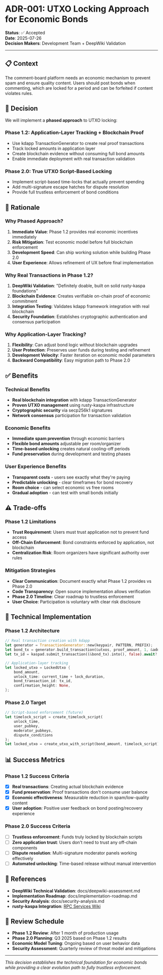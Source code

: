 # ADR-001: UTXO Locking Approach for Economic Bonds

**Status**: ✅ Accepted  
**Date**: 2025-07-26  
**Decision Makers**: Development Team + DeepWiki Validation  

---

## 📋 Context

The comment-board platform needs an economic mechanism to prevent spam and ensure quality content. Users should post bonds when commenting, which are locked for a period and can be forfeited if content violates rules.

## 🤔 Decision

We will implement a **phased approach** to UTXO locking:

### **Phase 1.2: Application-Layer Tracking + Blockchain Proof**
- Use kdapp TransactionGenerator to create real proof transactions
- Track locked amounts in application layer  
- Create blockchain evidence without consuming full bond amounts
- Enable immediate deployment with real transaction validation

### **Phase 2.0: True UTXO Script-Based Locking**  
- Implement script-based time-locks that actually prevent spending
- Add multi-signature escape hatches for dispute resolution
- Provide full trustless enforcement of bond conditions

## 🎯 Rationale

### **Why Phased Approach?**
1. **Immediate Value**: Phase 1.2 provides real economic incentives immediately
2. **Risk Mitigation**: Test economic model before full blockchain enforcement
3. **Development Speed**: Can ship working solution while building Phase 2.0
4. **User Experience**: Allows refinement of UX before final implementation

### **Why Real Transactions in Phase 1.2?**
1. **DeepWiki Validation**: "Definitely doable, built on solid rusty-kaspa foundations"
2. **Blockchain Evidence**: Creates verifiable on-chain proof of economic commitment  
3. **Integration Testing**: Validates kdapp framework integration with real blockchain
4. **Security Foundation**: Establishes cryptographic authentication and consensus participation

### **Why Application-Layer Tracking?**
1. **Flexibility**: Can adjust bond logic without blockchain upgrades
2. **User Protection**: Preserves user funds during testing and refinement
3. **Development Velocity**: Faster iteration on economic model parameters
4. **Backward Compatibility**: Easy migration path to Phase 2.0

## ✅ Benefits

### **Technical Benefits**
- **Real blockchain integration** with kdapp TransactionGenerator
- **Proven UTXO management** using rusty-kaspa infrastructure
- **Cryptographic security** via secp256k1 signatures
- **Network consensus** participation for transaction validation

### **Economic Benefits**  
- **Immediate spam prevention** through economic barriers
- **Flexible bond amounts** adjustable per room/organizer
- **Time-based unlocking** creates natural cooling-off periods
- **Fund preservation** during development and testing phases

### **User Experience Benefits**
- **Transparent costs** - users see exactly what they're paying
- **Predictable unlocking** - clear timeframes for bond recovery
- **Room choice** - can select economic vs free rooms
- **Gradual adoption** - can test with small bonds initially

## ⚠️ Trade-offs

### **Phase 1.2 Limitations**
- **Trust Requirement**: Users must trust application not to prevent fund access
- **Off-Chain Enforcement**: Bond constraints enforced by application, not blockchain
- **Centralization Risk**: Room organizers have significant authority over rules

### **Mitigation Strategies**
- **Clear Communication**: Document exactly what Phase 1.2 provides vs Phase 2.0
- **Code Transparency**: Open source implementation allows verification
- **Phase 2.0 Timeline**: Clear roadmap to trustless enforcement
- **User Choice**: Participation is voluntary with clear risk disclosure

## 🔧 Technical Implementation

### **Phase 1.2 Architecture**
```rust
// Real transaction creation with kdapp
let generator = TransactionGenerator::new(keypair, PATTERN, PREFIX);
let bond_tx = generator.build_transaction(&utxos, proof_amount, 1, &address, payload);
let tx_id = kaspad.submit_transaction((&bond_tx).into(), false).await?;

// Application-layer tracking
let locked_utxo = LockedUtxo {
    bond_amount,
    unlock_time: current_time + lock_duration,
    bond_transaction_id: tx_id,
    confirmation_height: None,
};
```

### **Phase 2.0 Target**
```rust
// Script-based enforcement (future)
let timelock_script = create_timelock_script(
    unlock_time,
    user_pubkey, 
    moderator_pubkeys,
    dispute_conditions
);
let locked_utxo = create_utxo_with_script(bond_amount, timelock_script);
```

## 📊 Success Metrics

### **Phase 1.2 Success Criteria**
- [x] **Real transactions**: Creating actual blockchain evidence  
- [x] **Fund preservation**: Proof transactions don't consume user balance
- [x] **Economic effectiveness**: Measurable reduction in spam/low-quality content
- [x] **User adoption**: Positive user feedback on bond posting/recovery experience

### **Phase 2.0 Success Criteria**  
- [ ] **Trustless enforcement**: Funds truly locked by blockchain scripts
- [ ] **Zero application trust**: Users don't need to trust any off-chain components
- [ ] **Dispute resolution**: Multi-signature moderator panels working effectively
- [ ] **Automated unlocking**: Time-based release without manual intervention

## 🔗 References

- **DeepWiki Technical Validation**: docs/deepwiki-assessment.md
- **Implementation Roadmap**: docs/implementation-roadmap.md  
- **Security Analysis**: docs/security-analysis.md
- **rusty-kaspa Integration**: [RPC Services Wiki](https://wiki.kaspanet.org/rusty-kaspa#2.5)

## 🔄 Review Schedule

- **Phase 1.2 Review**: After 1 month of production usage
- **Phase 2.0 Planning**: Q3 2025 based on Phase 1.2 results
- **Economic Model Tuning**: Ongoing based on user behavior data
- **Security Assessment**: Quarterly review of threat model and mitigations

---

*This decision establishes the technical foundation for economic bonds while providing a clear evolution path to fully trustless enforcement.*